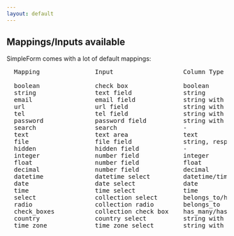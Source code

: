 ```yaml
---
layout: default
---
```


## Mappings/Inputs available

SimpleForm comes with a lot of default mappings:

<pre>
  Mapping               Input                   Column Type

  boolean               check box               boolean
  string                text field              string
  email                 email field             string with name matching "email"
  url                   url field               string with name matching "url"
  tel                   tel field               string with name matching "phone"
  password              password field          string with name matching "password"
  search                search                  -
  text                  text area               text
  file                  file field              string, responding to file methods
  hidden                hidden field            -
  integer               number field            integer
  float                 number field            float
  decimal               number field            decimal
  datetime              datetime select         datetime/timestamp
  date                  date select             date
  time                  time select             time
  select                collection select       belongs_to/has_many/has_and_belongs_to_many associations
  radio                 collection radio        belongs_to
  check_boxes           collection check box    has_many/has_and_belongs_to_many associations
  country               country select          string with name matching "country"
  time_zone             time zone select        string with name matching "time_zone"
</pre>
